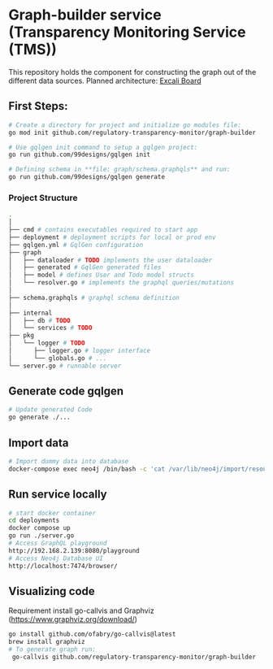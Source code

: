 # Graph-builder service (Transparency Monitoring Service (TMS)) 
This repository holds the component for constructing the graph out of the different data sources. Planned architecture: 
[Excali Board](https://excalidraw.com/#json=nTY2HnHaiaMcYJOYK8beS,YWVmtXo6pRIJhX07fY_aPA)

## First Steps:
```sh
# Create a directory for project and initialize go modules file:
go mod init github.com/regulatory-transparency-monitor/graph-builder
```

```sh
# Use ‍‍gqlgen init command to setup a gqlgen project: 
go run github.com/99designs/gqlgen init
```

```sh
# Defining schema in **file: graph/schema.graphqls** and run:
go run github.com/99designs/gqlgen generate
```

 ### Project Structure
```sh
.
│
├── cmd # contains executables required to start app
├── deployment # deployment scripts for local or prod env
├── gqlgen.yml # GqlGen configuration
├── graph
│   ├── dataloader # TODO implements the user dataloader 
│   ├── generated # GqlGen generated files
│   ├── model # defines User and Todo model structs
│   └── resolver.go # implements the graphql queries/mutations
│    
├── schema.graphqls # graphql schema definition
│
├── internal
│   ├── db # TODO 
│   └── services # TODO
├── pkg
│   └── logger # TODO 
│      ├── logger.go # logger interface
│      └── globals.go # ...
└── server.go # runnable server
```

## Generate code gqlgen 
```sh
# Update generated Code 
go generate ./...
```

## Import data
```sh
# Import dummy data into database
docker-compose exec neo4j /bin/bash -c 'cat /var/lib/neo4j/import/resource.cyhpher | cypher-shell -u neo4j -p testingshit'
```

## Run service locally
```sh
# start docker container 
cd deployments
docker compose up 
go run ./server.go 
# Access GraphQL playground
http://192.168.2.139:8080/playground
# Access Neo4j Database UI
http://localhost:7474/browser/
```

## Visualizing code
Requirement install go-callvis and Graphviz (https://www.graphviz.org/download/)

```sh
go install github.com/ofabry/go-callvis@latest
brew install graphviz 
# To generate graph run:
 go-callvis github.com/regulatory-transparency-monitor/graph-builder
```